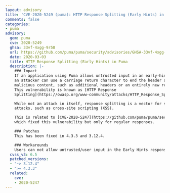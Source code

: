 ```yaml
---
layout: advisory
title: 'CVE-2020-5249 (puma): HTTP Response Splitting (Early Hints) in Puma'
comments: false
categories:
- puma
advisory:
  gem: puma
  cve: 2020-5249
  ghsa: 33vf-4xgg-9r58
  url: https://github.com/puma/puma/security/advisories/GHSA-33vf-4xgg-9r58
  date: 2020-03-03
  title: HTTP Response Splitting (Early Hints) in Puma
  description: |-
    ### Impact
    If an application using Puma allows untrusted input in an early-hints header,
    an attacker can use a carriage return character to end the header and inject
    malicious content, such as additional headers or an entirely new response body.
    This vulnerability is known as [HTTP Response
    Splitting](https://owasp.org/www-community/attacks/HTTP_Response_Splitting)

    While not an attack in itself, response splitting is a vector for several other
    attacks, such as cross-site scripting (XSS).

    This is related to [CVE-2020-5247](https://github.com/puma/puma/security/advisories/GHSA-84j7-475p-hp8v),
    which fixed this vulnerability but only for regular responses.

    ### Patches
    This has been fixed in 4.3.3 and 3.12.4.

    ### Workarounds
    Users can not allow untrusted/user input in the Early Hints response header.
  cvss_v3: 6.5
  patched_versions:
  - "~> 3.12.4"
  - ">= 4.3.3"
  related:
    cve:
    - 2020-5247
---
```

